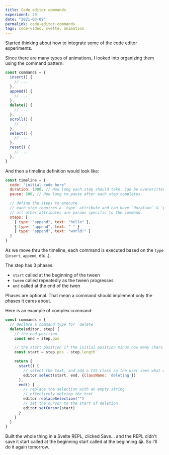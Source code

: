 ```yaml
---
title: Code editor commands
experiment: 29
date: "2021-03-09"
permalink: code-editor-commands
tags: code-video, svelte, animation
---
```


Started thinking about how to integrate some of the code editor experiments.

Since there are many types of animations, I looked into organizing them using the command pattern:

```javascript
const commands = {
  insert() {
    // ...
  },
  append() {
    // ...
  },
  delete() {
    // ...
  },
  scroll() {
    // ...
  },
  select() {
    // ...
  },
  reset() {
    // ...
  },
}
```

And then a timeline definition would look like:

```javascript
const timeline = {
  code: "initial code here"
  duration: 1000, // How long each step should take. Can be overwritten at step level
  pause: 500, // How long to pause after each step completes.

  // define the steps to execute
  // each step requires a `type` attribute and can have `duration` & `pause` set (optional, defaults to timeline settings).
  // all other attributes are params specific to the command.
  steps: [
    { type: "append", text: "hello" },
    { type: "append", text: " " }
    { type: "append", text: "world!" }
  ]
}
```

As we move thru the timeline, each command is executed based on the `type` (`insert`, `append`, etc..). 

The step has 3 phases:

- `start` called at the beginning of the tween
- `tween` called repeatedly as the tween progresses
- `end` called at the end of the twen

Phases are optional. That mean a command should implement only the phases it cares about.

Here is an example of complex command:

```javascript
const commands = {
  // declare a command type for `delete`
  delete(editor, step) {
    // the end position
    const end = step.pos

    // the start position if the initial position minus how many chars we're deleting
    const start = step.pos - step.length

    return {
      start() {
        // select the text, and add a CSS class so the user sees what we're about to delete
        editor.select(start, end, {className: 'deleting'})
      },
      end() {
        // replace the selection with an empty string
        // effectively deleing the text
        editor.replaceSelection("")
        // set the cursor to the start of deletion
        editor.setCursor(start)
      }
    }
  }
}
```

Built the whole thing in a Svelte REPL, clicked Save... and the REPL didn't save it start called at the beginning start called at the beginning 😭. So I'll do it again tomorrow.
